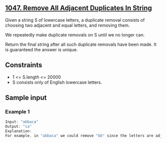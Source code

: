 ## [1047. Remove All Adjacent Duplicates In String](https://leetcode.com/problems/remove-all-adjacent-duplicates-in-string/)
 Given a string S of lowercase letters, a duplicate removal consists of choosing two adjacent and equal letters, and removing them.

 We repeatedly make duplicate removals on S until we no longer can.

 Return the final string after all such duplicate removals have been made.  It is guaranteed the answer is unique.

 ## Constraints
 - 1 <= S.length <= 20000
 - S consists only of English lowercase letters.
 
 ## Sample input
 ### Example 1
 ```c
 Input: "abbaca"
 Output: "ca"
 Explanation: 
 For example, in "abbaca" we could remove "bb" since the letters are adjacent and equal, and this is the only possible move.  The result of this move is that the string is "aaca", of which only "aa" is possible, so the final string is "ca".
 ```